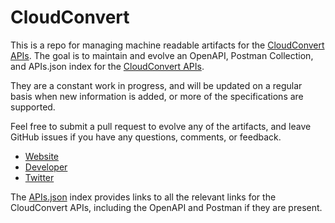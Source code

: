 # CloudConvertThis is a repo for managing machine readable artifacts for the [CloudConvert APIs](https://cloudconvert.org/page/api). The goal is to maintain and evolve an OpenAPI, Postman Collection, and APIs.json index for the [CloudConvert APIs](https://cloudconvert.org/page/api).They are a constant work in progress, and will be updated on a regular basis when new information is added, or more of the specifications are supported.Feel free to submit a pull request to evolve any of the artifacts, and leave GitHub issues if you have any questions, comments, or feedback.- [Website](https://cloudconvert.org/page/api)- [Developer](https://cloudconvert.org/page/api)- [Twitter](https://twitter.com/CloudConvert)The [APIs.json](https://github.com/api-evangelist/cloudconvert/blob/master/apis.json) index provides links to all the relevant links for the CloudConvert APIs, including the OpenAPI and Postman if they are present.